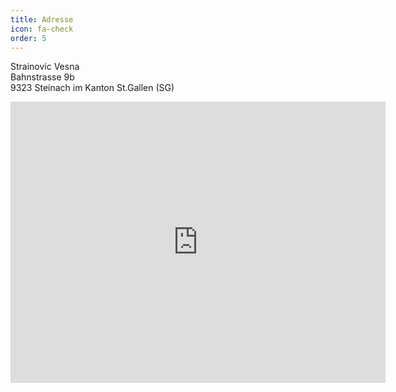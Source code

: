 ```yaml
---
title: Adresse
icon: fa-check
order: 5
---
```

Strainovic Vesna  
Bahnstrasse 9b  
9323 Steinach im Kanton St.Gallen (SG)  

<iframe src="https://www.google.com/maps/embed?pb=!1m18!1m12!1m3!1d2695.437177799323!2d9.441135151249098!3d47.500876679075446!2m3!1f0!2f0!3f0!3m2!1i1024!2i768!4f13.1!3m3!1m2!1s0x479b1cf2d3e32e4f%3A0x1c5e9c8157f48ace!2sBahnstrasse+9B%2C+9323+Steinach!5e0!3m2!1sde!2sch!4v1525759521630" width="600" height="450" frameborder="0" style="border:0" allowfullscreen></iframe>
